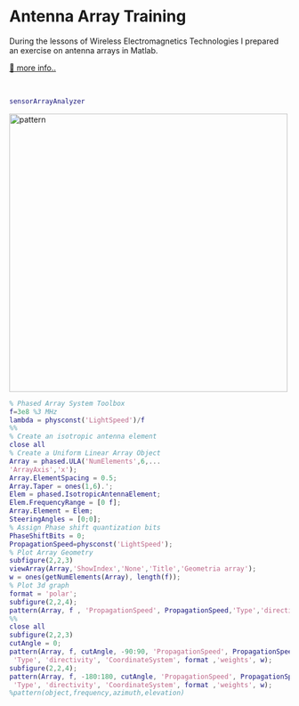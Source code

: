 # Antenna Array Training

During the lessons of Wireless Electromagnetics Technologies I prepared an exercise on antenna arrays in Matlab.

[📡 more info..](https://alessandromastrofini.it/array-esercitazione-matlab)

<br>

```matlab
sensorArrayAnalyzer
```

<img src="https://alessandromastrofini.it/wp-content/uploads/2021/11/Senza-nome-2-1536x1155.png" alt="pattern" style="width:500px;"/>
 
```matlab
% Phased Array System Toolbox
f=3e8 %3 MHz
lambda = physconst('LightSpeed')/f
%%
% Create an isotropic antenna element
close all
% Create a Uniform Linear Array Object
Array = phased.ULA('NumElements',6,...
'ArrayAxis','x');
Array.ElementSpacing = 0.5;
Array.Taper = ones(1,6).';
Elem = phased.IsotropicAntennaElement;
Elem.FrequencyRange = [0 f];
Array.Element = Elem;
SteeringAngles = [0;0];
% Assign Phase shift quantization bits
PhaseShiftBits = 0;
PropagationSpeed=physconst('LightSpeed');
% Plot Array Geometry
subfigure(2,2,3)
viewArray(Array,'ShowIndex','None','Title','Geometria array');
w = ones(getNumElements(Array), length(f));
% Plot 3d graph
format = 'polar';
subfigure(2,2,4);
pattern(Array, f , 'PropagationSpeed', PropagationSpeed,'Type','directivity', 'CoordinateSystem', format,'weights', w(:,1));
%%
close all
subfigure(2,2,3)
cutAngle = 0;
pattern(Array, f, cutAngle, -90:90, 'PropagationSpeed', PropagationSpeed,...
 'Type', 'directivity', 'CoordinateSystem', format ,'weights', w);
subfigure(2,2,4);
pattern(Array, f, -180:180, cutAngle, 'PropagationSpeed', PropagationSpeed,...
 'Type', 'directivity', 'CoordinateSystem', format ,'weights', w);
%pattern(object,frequency,azimuth,elevation)
```
